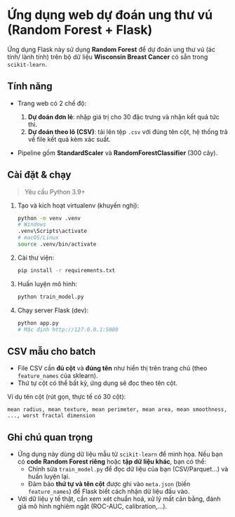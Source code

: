 # Ứng dụng web dự đoán ung thư vú (Random Forest + Flask)

Ứng dụng Flask này sử dụng **Random Forest** để dự đoán ung thư vú (ác tính/ lành tính) trên bộ dữ liệu **Wisconsin Breast Cancer** có sẵn trong `scikit-learn`.

## Tính năng
- Trang web có 2 chế độ:
  1. **Dự đoán đơn lẻ**: nhập giá trị cho 30 đặc trưng và nhận kết quả tức thì.
  2. **Dự đoán theo lô (CSV)**: tải lên tệp `.csv` với đúng tên cột, hệ thống trả về file kết quả kèm xác suất.

- Pipeline gồm **StandardScaler** và **RandomForestClassifier** (300 cây).

## Cài đặt & chạy
> Yêu cầu Python 3.9+

1. Tạo và kích hoạt virtualenv (khuyến nghị):
   ```bash
   python -m venv .venv
   # Windows
   .venv\Scripts\activate
   # macOS/Linux
   source .venv/bin/activate
   ```

2. Cài thư viện:
   ```bash
   pip install -r requirements.txt
   ```

3. Huấn luyện mô hình:
   ```bash
   python train_model.py
   ```

4. Chạy server Flask (dev):
   ```bash
   python app.py
   # Mặc định http://127.0.0.1:5000
   ```

## CSV mẫu cho batch
- File CSV cần **đủ cột** và **đúng tên** như hiển thị trên trang chủ (theo `feature_names` của sklearn).  
- Thứ tự cột có thể bất kỳ, ứng dụng sẽ đọc theo tên cột.

Ví dụ tên cột (rút gọn, thực tế có 30 cột):
```
mean radius, mean texture, mean perimeter, mean area, mean smoothness, ..., worst fractal dimension
```

## Ghi chú quan trọng
- Ứng dụng này dùng dữ liệu mẫu từ `scikit-learn` để minh họa. Nếu bạn có **code Random Forest riêng** hoặc **tập dữ liệu khác**,
  bạn có thể:
  - Chỉnh sửa `train_model.py` để đọc dữ liệu của bạn (CSV/Parquet…) và huấn luyện lại.
  - Đảm bảo **thứ tự và tên cột** được ghi vào `meta.json` (biến `feature_names`) để Flask biết cách nhận dữ liệu đầu vào.
- Với dữ liệu y tế thật, cần xem xét chuẩn hoá, xử lý mất cân bằng, đánh giá mô hình nghiêm ngặt (ROC-AUC, calibration,…).
